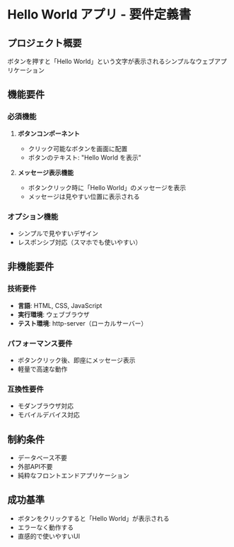 # Hello World アプリ - 要件定義書

## プロジェクト概要
ボタンを押すと「Hello World」という文字が表示されるシンプルなウェブアプリケーション

## 機能要件

### 必須機能
1. **ボタンコンポーネント**
   - クリック可能なボタンを画面に配置
   - ボタンのテキスト: "Hello World を表示"

2. **メッセージ表示機能**
   - ボタンクリック時に「Hello World」のメッセージを表示
   - メッセージは見やすい位置に表示される

### オプション機能
- シンプルで見やすいデザイン
- レスポンシブ対応（スマホでも使いやすい）

## 非機能要件

### 技術要件
- **言語**: HTML, CSS, JavaScript
- **実行環境**: ウェブブラウザ
- **テスト環境**: http-server（ローカルサーバー）

### パフォーマンス要件
- ボタンクリック後、即座にメッセージ表示
- 軽量で高速な動作

### 互換性要件
- モダンブラウザ対応
- モバイルデバイス対応

## 制約条件
- データベース不要
- 外部API不要
- 純粋なフロントエンドアプリケーション

## 成功基準
- ボタンをクリックすると「Hello World」が表示される
- エラーなく動作する
- 直感的で使いやすいUI
